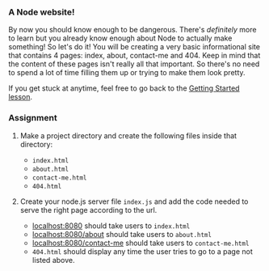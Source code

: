 ### A Node website!

By now you should know enough to be dangerous. There's *definitely* more to learn but you already know enough about Node to actually make something! So let's do it! You will be creating a very basic informational site that contains 4 pages: index, about, contact-me and 404. Keep in mind that the content of these pages isn't really all that important. So there's no need to spend a lot of time filling them up or trying to make them look pretty.

If you get stuck at anytime, feel free to go back to the [Getting Started lesson](https://www.theodinproject.com/lessons/nodejs-getting-started).

### Assignment

<div class="lesson-content__panel" markdown="1">

1. Make a project directory and create the following files inside that directory:
    - `index.html`
    - `about.html`
    - `contact-me.html`
    - `404.html`

1. Create your node.js server file `index.js` and add the code needed to serve the right page according to the url.
    - [localhost:8080](http://localhost:8080) should take users to `index.html`
    - [localhost:8080/about](http://localhost:8080/about) should take users to `about.html`
    - [localhost:8080/contact-me](http://localhost:8080/contact-me) should take users to `contact-me.html`
    - `404.html` should display any time the user tries to go to a page not listed above.

</div>
